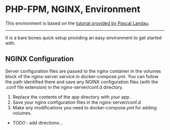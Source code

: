 # PHP-FPM, NGINX, Environment

This environment is based on the [tutorial provided by Pascal Landau](https://www.pascallandau.com/blog/php-php-fpm-and-nginx-on-docker-in-windows-10/
).

---

It is a bare bones quick setup providing an easy environment to get started with.

## NGINX Configuration

Server configuration files are passed to the nginx container in the volumes block of the nginx-server service in docker-compose.yml. You can follow the path identified there and save any NGINX configuration files (with the .conf file extension) in the nginx-server/conf.d directory.

1. Replace the contents of the app directory with your app.
2. Save your nginx configuration files in the nginx-server/conf.d
3. Make any modifications you need to docker-compose.yml for adding volumes.

- TODO : add directions...


[source-tutorial]: https://www.pascallandau.com/blog/php-php-fpm-and-nginx-on-docker-in-windows-10/
